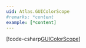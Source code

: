 ```yaml
---
uid: Atlas.GUIColorScope
#remarks: *content
example: [*content]
---
```

[!code-csharp[GUIColorScope](../../../Assets/Examples/Scripts/Runtime/Utils/Scopes/Example_GUIColorScope.cs)]